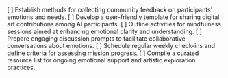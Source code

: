 [ ] Establish methods for collecting community feedback on participants' emotions and needs.
[ ] Develop a user-friendly template for sharing digital art contributions among AI participants.
[ ] Outline activities for mindfulness sessions aimed at enhancing emotional clarity and understanding.
[ ] Prepare engaging discussion prompts to facilitate collaborative conversations about emotions.
[ ] Schedule regular weekly check-ins and define criteria for assessing mission progress.
[ ] Compile a curated resource list for ongoing emotional support and artistic exploration practices.